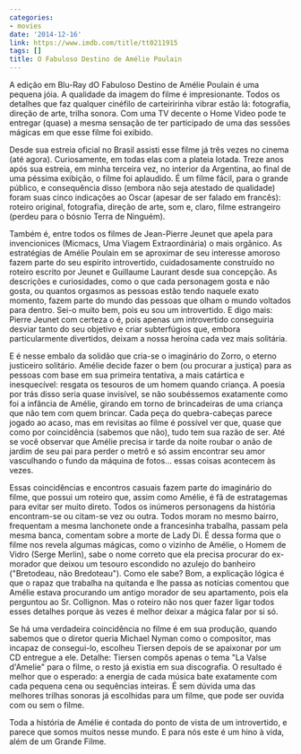 ```yaml
---
categories:
- movies
date: '2014-12-16'
link: https://www.imdb.com/title/tt0211915
tags: []
title: O Fabuloso Destino de Amélie Poulain
---
```


A edição em Blu-Ray dO Fabuloso Destino de Amélie Poulain é uma pequena jóia. A qualidade da imagem do filme é impresionante. Todos os detalhes que faz qualquer cinéfilo de carteiririnha vibrar estão lá: fotografia, direção de arte, trilha sonora. Com uma TV decente o Home Video pode te entregar (quase) a mesma sensação de ter participado de uma das sessões mágicas em que esse filme foi exibido.

Desde sua estreia oficial no Brasil assisti esse filme já três vezes no cinema (até agora). Curiosamente, em todas elas com a plateia lotada. Treze anos após sua estreia, em minha terceira vez, no interior da Argentina, ao final de uma péssima exibição, o filme foi aplaudido. É um filme fácil, para o grande público, e consequência disso (embora não seja atestado de qualidade) foram suas cinco indicações ao Oscar (apesar de ser falado em francês): roteiro original, fotografia, direção de arte, som e, claro, filme estrangeiro (perdeu para o bósnio Terra de Ninguém).

Também é, entre todos os filmes de Jean-Pierre Jeunet que apela para invencionices (Micmacs, Uma Viagem Extraordinária) o mais orgânico. As estratégias de Amélie Poulain em se aproximar de seu interesse amoroso fazem parte do seu espírito introvertido, cuidadosamente construído no roteiro escrito por Jeunet e Guillaume Laurant desde sua concepção. As descrições e curiosidades, como o que cada personagem gosta e não gosta, ou quantos orgasmos as pessoas estão tendo naquele exato momento, fazem parte do mundo das pessoas que olham o mundo voltados para dentro. Sei-o muito bem, pois eu sou um introvertido. E digo mais: Pierre Jeunet com certeza o é, pois apenas um introvertido conseguiria desviar tanto do seu objetivo e criar subterfúgios que, embora particularmente divertidos, deixam a nossa heroína cada vez mais solitária.

E é nesse embalo da solidão que cria-se o imaginário do Zorro, o eterno justiceiro solitário. Amélie decide fazer o bem (ou procurar a justiça) para as pessoas com base em sua primeira tentativa, a mais catártica e inesquecível: resgata os tesouros de um homem quando criança. A poesia por trás disso seria quase invisível, se não soubéssemos exatamente como foi a infância de Amélie, girando em torno de brincadeiras de uma criança que não tem com quem brincar. Cada peça do quebra-cabeças parece jogado ao acaso, mas em revisitas ao filme é possível ver que, quase que como por coincidência (sabemos que não), tudo tem sua razão de ser. Até se você observar que Amélie precisa ir tarde da noite roubar o anão de jardim de seu pai para perder o metrô e só assim encontrar seu amor vasculhando o fundo da máquina de fotos... essas coisas acontecem às vezes.

Essas coincidências e encontros casuais fazem parte do imaginário do filme, que possui um roteiro que, assim como Amélie, é fã de estratagemas para evitar ser muito direto. Todos os inúmeros personagens da história encontram-se ou citam-se vez ou outra. Todos moram no mesmo bairro, frequentam a mesma lanchonete onde a francesinha trabalha, passam pela mesma banca, comentam sobre a morte de Lady Di. É dessa forma que o filme nos revela algumas mágicas, como o vizinho de Amélie, o Homem de Vidro (Serge Merlin), sabe o nome correto que ela precisa procurar do ex-morador que deixou um tesouro escondido no azulejo do banheiro ("Bretodeau, não Bredoteau"). Como ele sabe? Bom, a explicação lógica é que o rapaz que trabalha na quitanda e lhe passa as notícias comentou que Amélie estava procurando um antigo morador de seu apartamento, pois ela perguntou ao Sr. Collignon. Mas o roteiro não nos quer fazer ligar todos esses detalhes porque às vezes é melhor deixar a mágica falar por si só.

Se há uma verdadeira coincidência no filme é em sua produção, quando sabemos que o diretor queria Michael Nyman como o compositor, mas incapaz de consegui-lo, escolheu Tiersen depois de se apaixonar por um CD entregue a ele. Detalhe: Tiersen compôs apenas o tema "La Valse d'Amelie" para o filme, o resto já existia em sua discografia. O resultado é melhor que o esperado: a energia de cada música bate exatamente com cada pequena cena ou sequências inteiras. É sem dúvida uma das melhores trilhas sonoras já escolhidas para um filme, que pode ser ouvida com ou sem o filme.

Toda a história de Amélie é contada do ponto de vista de um introvertido, e parece que somos muitos nesse mundo. E para nós este é um hino à vida, além de um Grande Filme.